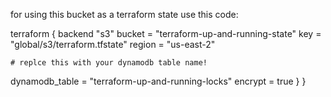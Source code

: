 for using this bucket as a terraform state use this code:

terraform {
  backend "s3"
    bucket = "terraform-up-and-running-state"
    key = "global/s3/terraform.tfstate"
    region = "us-east-2"
    
    # replce this with your dynamodb table name!
  dynamodb_table = "terraform-up-and-running-locks"
  encrypt = true
  }
}
